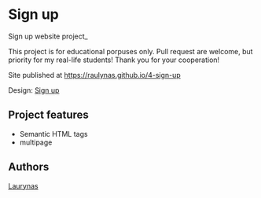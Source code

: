 # Sign up

Sign up website project_

This project is for educational porpuses only. Pull request are welcome, but priority for my real-life students! Thank you for your cooperation!

Site published at https://raulynas.github.io/4-sign-up

Design: [Sign up](https://cdn.discordapp.com/attachments/648536139677958156/648860801997996052/day1dr.png)

## Project features

-   Semantic HTML tags
-   multipage

## Authors

[Laurynas](https://github.com/Raulynas)












